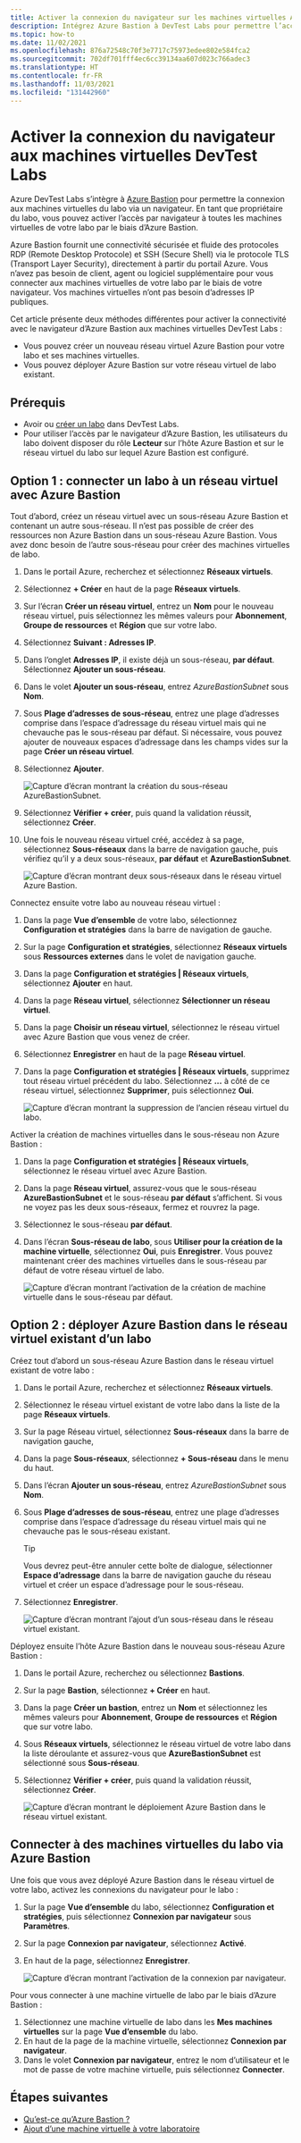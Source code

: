 ```yaml
---
title: Activer la connexion du navigateur sur les machines virtuelles Azure DevTest Labs
description: Intégrez Azure Bastion à DevTest Labs pour permettre l’accès aux machines virtuelles du labo via un navigateur.
ms.topic: how-to
ms.date: 11/02/2021
ms.openlocfilehash: 876a72548c70f3e7717c75973edee802e584fca2
ms.sourcegitcommit: 702df701fff4ec6cc39134aa607d023c766adec3
ms.translationtype: HT
ms.contentlocale: fr-FR
ms.lasthandoff: 11/03/2021
ms.locfileid: "131442960"
---
```

# <a name="enable-browser-connection-to-devtest-labs-vms"></a>Activer la connexion du navigateur aux machines virtuelles DevTest Labs

Azure DevTest Labs s’intègre à [Azure Bastion](../bastion/index.yml) pour permettre la connexion aux machines virtuelles du labo via un navigateur. En tant que propriétaire du labo, vous pouvez activer l’accès par navigateur à toutes les machines virtuelles de votre labo par le biais d’Azure Bastion.

Azure Bastion fournit une connectivité sécurisée et fluide des protocoles RDP (Remote Desktop Protocole) et SSH (Secure Shell) via le protocole TLS (Transport Layer Security), directement à partir du portail Azure. Vous n’avez pas besoin de client, agent ou logiciel supplémentaire pour vous connecter aux machines virtuelles de votre labo par le biais de votre navigateur. Vos machines virtuelles n’ont pas besoin d’adresses IP publiques.

Cet article présente deux méthodes différentes pour activer la connectivité avec le navigateur d’Azure Bastion aux machines virtuelles DevTest Labs :

- Vous pouvez créer un nouveau réseau virtuel Azure Bastion pour votre labo et ses machines virtuelles.
- Vous pouvez déployer Azure Bastion sur votre réseau virtuel de labo existant.

## <a name="prerequisites"></a>Prérequis

- Avoir ou [créer un labo](tutorial-create-custom-lab.md#create-a-lab) dans DevTest Labs.
- Pour utiliser l’accès par le navigateur d’Azure Bastion, les utilisateurs du labo doivent disposer du rôle **Lecteur** sur l’hôte Azure Bastion et sur le réseau virtuel du labo sur lequel Azure Bastion est configuré.

## <a name="option-1-connect-a-lab-to-an-azure-bastion-enabled-virtual-network"></a>Option 1 : connecter un labo à un réseau virtuel avec Azure Bastion

Tout d’abord, créez un réseau virtuel avec un sous-réseau Azure Bastion et contenant un autre sous-réseau. Il n’est pas possible de créer des ressources non Azure Bastion dans un sous-réseau Azure Bastion. Vous avez donc besoin de l’autre sous-réseau pour créer des machines virtuelles de labo.

1. Dans le portail Azure, recherchez et sélectionnez **Réseaux virtuels**.
1. Sélectionnez **+ Créer** en haut de la page **Réseaux virtuels**.
1. Sur l’écran **Créer un réseau virtuel**, entrez un **Nom** pour le nouveau réseau virtuel, puis sélectionnez les mêmes valeurs pour **Abonnement**, **Groupe de ressources** et **Région** que sur votre labo.
1. Sélectionnez **Suivant : Adresses IP**.
1. Dans l’onglet **Adresses IP**, il existe déjà un sous-réseau, **par défaut**. Sélectionnez **Ajouter un sous-réseau**.
1. Dans le volet **Ajouter un sous-réseau**, entrez *AzureBastionSubnet* sous **Nom**.
1. Sous **Plage d’adresses de sous-réseau**, entrez une plage d’adresses comprise dans l’espace d’adressage du réseau virtuel mais qui ne chevauche pas le sous-réseau par défaut. Si nécessaire, vous pouvez ajouter de nouveaux espaces d’adressage dans les champs vides sur la page **Créer un réseau virtuel**.
1. Sélectionnez **Ajouter**.

   ![Capture d’écran montrant la création du sous-réseau AzureBastionSubnet.](media/enable-browser-connection-lab-virtual-machines/create-subnet.png)

1. Sélectionnez **Vérifier + créer**, puis quand la validation réussit, sélectionnez **Créer**.
1. Une fois le nouveau réseau virtuel créé, accédez à sa page, sélectionnez **Sous-réseaux** dans la barre de navigation gauche, puis vérifiez qu’il y a deux sous-réseaux, **par défaut** et **AzureBastionSubnet**.

   ![Capture d’écran montrant deux sous-réseaux dans le réseau virtuel Azure Bastion.](media/enable-browser-connection-lab-virtual-machines/second-subnet.png)

Connectez ensuite votre labo au nouveau réseau virtuel :

1. Dans la page **Vue d’ensemble** de votre labo, sélectionnez **Configuration et stratégies** dans la barre de navigation de gauche.
1. Sur la page **Configuration et stratégies**, sélectionnez **Réseaux virtuels** sous **Ressources externes** dans le volet de navigation gauche.
1. Dans la page **Configuration et stratégies | Réseaux virtuels**, sélectionnez **Ajouter** en haut.
1. Dans la page **Réseau virtuel**, sélectionnez **Sélectionner un réseau virtuel**.
1. Dans la page **Choisir un réseau virtuel**, sélectionnez le réseau virtuel avec Azure Bastion que vous venez de créer.
1. Sélectionnez **Enregistrer** en haut de la page **Réseau virtuel**.
1. Dans la page **Configuration et stratégies | Réseaux virtuels**, supprimez tout réseau virtuel précédent du labo. Sélectionnez **...** à côté de ce réseau virtuel, sélectionnez **Supprimer**, puis sélectionnez **Oui**. 

   ![Capture d’écran montrant la suppression de l’ancien réseau virtuel du labo.](media/enable-browser-connection-lab-virtual-machines/add-virtual-network.png)

Activer la création de machines virtuelles dans le sous-réseau non Azure Bastion :

1. Dans la page **Configuration et stratégies | Réseaux virtuels**, sélectionnez le réseau virtuel avec Azure Bastion.
1. Dans la page **Réseau virtuel**, assurez-vous que le sous-réseau **AzureBastionSubnet** et le sous-réseau **par défaut** s’affichent. Si vous ne voyez pas les deux sous-réseaux, fermez et rouvrez la page.
1. Sélectionnez le sous-réseau **par défaut**.
1. Dans l’écran **Sous-réseau de labo**, sous **Utiliser pour la création de la machine virtuelle**, sélectionnez **Oui**, puis **Enregistrer**. Vous pouvez maintenant créer des machines virtuelles dans le sous-réseau par défaut de votre réseau virtuel de labo.

   ![Capture d’écran montrant l’activation de la création de machine virtuelle dans le sous-réseau par défaut.](./media/enable-browser-connection-lab-virtual-machines/enable-vm-creation-subnet.png)

## <a name="option-2-deploy-azure-bastion-in-a-labs-existing-virtual-network"></a>Option 2 : déployer Azure Bastion dans le réseau virtuel existant d’un labo

Créez tout d’abord un sous-réseau Azure Bastion dans le réseau virtuel existant de votre labo :

1. Dans le portail Azure, recherchez et sélectionnez **Réseaux virtuels**.
1. Sélectionnez le réseau virtuel existant de votre labo dans la liste de la page **Réseaux virtuels**.
1. Sur la page Réseau virtuel, sélectionnez **Sous-réseaux** dans la barre de navigation gauche,
1. Dans la page **Sous-réseaux**, sélectionnez **+ Sous-réseau** dans le menu du haut.
1. Dans l’écran **Ajouter un sous-réseau**, entrez *AzureBastionSubnet* sous **Nom**.
1. Sous **Plage d’adresses de sous-réseau**, entrez une plage d’adresses comprise dans l’espace d’adressage du réseau virtuel mais qui ne chevauche pas le sous-réseau existant.
   >[!TIP]
   >Vous devrez peut-être annuler cette boîte de dialogue, sélectionner **Espace d’adressage** dans la barre de navigation gauche du réseau virtuel et créer un espace d’adressage pour le sous-réseau.
1. Sélectionnez **Enregistrer**.

   ![Capture d’écran montrant l’ajout d’un sous-réseau dans le réseau virtuel existant.](./media/enable-browser-connection-lab-virtual-machines/add-subnet.png)

Déployez ensuite l’hôte Azure Bastion dans le nouveau sous-réseau Azure Bastion :

1. Dans le portail Azure, recherchez ou sélectionnez **Bastions**.
1. Sur la page **Bastion**, sélectionnez **+ Créer** en haut.
1. Dans la page **Créer un bastion**, entrez un **Nom** et sélectionnez les mêmes valeurs pour **Abonnement**, **Groupe de ressources** et **Région** que sur votre labo.
1. Sous **Réseaux virtuels**, sélectionnez le réseau virtuel de votre labo dans la liste déroulante et assurez-vous que **AzureBastionSubnet** est sélectionné sous **Sous-réseau**.
1. Sélectionnez **Vérifier + créer**, puis quand la validation réussit, sélectionnez **Créer**.

   ![Capture d’écran montrant le déploiement Azure Bastion dans le réseau virtuel existant.](./media/enable-browser-connection-lab-virtual-machines/create-bastion.png)

## <a name="connect-to-lab-vms-through-azure-bastion"></a>Connecter à des machines virtuelles du labo via Azure Bastion

Une fois que vous avez déployé Azure Bastion dans le réseau virtuel de votre labo, activez les connexions du navigateur pour le labo :

1. Sur la page **Vue d’ensemble** du labo, sélectionnez **Configuration et stratégies**, puis sélectionnez **Connexion par navigateur** sous **Paramètres**.
1. Sur la page **Connexion par navigateur**, sélectionnez **Activé**.
1. En haut de la page, sélectionnez **Enregistrer**.

   ![Capture d’écran montrant l’activation de la connexion par navigateur.](./media/enable-browser-connection-lab-virtual-machines/browser-connect.png)

Pour vous connecter à une machine virtuelle de labo par le biais d’Azure Bastion :

1. Sélectionnez une machine virtuelle de labo dans les **Mes machines virtuelles** sur la page **Vue d’ensemble** du labo.
1. En haut de la page de la machine virtuelle, sélectionnez **Connexion par navigateur**.
1. Dans le volet **Connexion par navigateur**, entrez le nom d’utilisateur et le mot de passe de votre machine virtuelle, puis sélectionnez **Connecter**.

## <a name="next-steps"></a>Étapes suivantes
- [Qu’est-ce qu’Azure Bastion ?](../bastion/bastion-overview.md)
- [Ajout d’une machine virtuelle à votre laboratoire](devtest-lab-add-vm.md)
